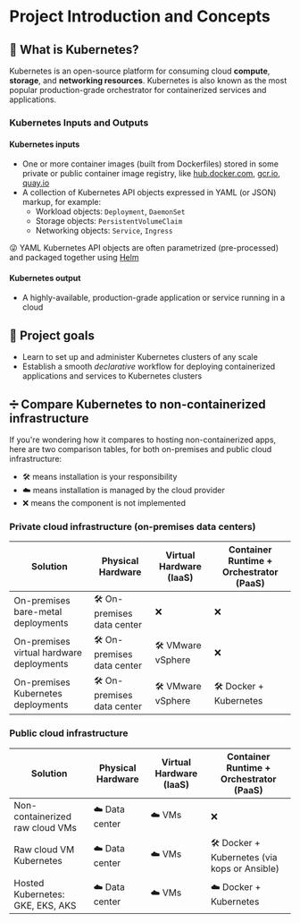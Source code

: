 # Project Introduction and Concepts

## 🤔 What is Kubernetes?

Kubernetes is an open-source platform for consuming cloud **compute**, **storage**, and **networking resources**. Kubernetes is also known as the most popular production-grade orchestrator for containerized services and applications.

### Kubernetes Inputs and Outputs

#### Kubernetes inputs

- One or more container images (built from Dockerfiles) stored in some private or public container image registry, like [hub.docker.com](https://hub.docker.com/), [gcr.io](https://cloud.google.com/container-registry/), [quay.io](https://quay.io/)
- A collection of Kubernetes API objects expressed in YAML (or JSON) markup, for example:
  - Workload objects: `Deployment`, `DaemonSet`
  - Storage objects: `PersistentVolumeClaim`
  - Networking objects: `Service`, `Ingress`

😜 YAML Kubernetes API objects are often parametrized (pre-processed) and packaged together using [Helm](https://helm.sh/)

#### Kubernetes output

- A highly-available, production-grade application or service running in a cloud

## 📌 Project goals

- Learn to set up and administer Kubernetes clusters of any scale
- Establish a smooth *declarative* workflow for deploying containerized applications and services to Kubernetes clusters

## ➗ Compare Kubernetes to non-containerized infrastructure

If you're wondering how it compares to hosting non-containerized apps, here are two comparison tables, for both on-premises and public cloud infrastructure:

- 🛠 means installation is your responsibility
- ☁️ means installation is managed by the cloud provider
- ❌ means the component is not implemented

### Private cloud infrastructure (on-premises data centers)

| Solution | Physical Hardware | Virtual Hardware (IaaS) | Container Runtime + Orchestrator (PaaS) |
| --- | --- | --- | --- |
| On-premises bare-metal deployments | 🛠 On-premises data center | ❌ | ❌ |
| On-premises virtual hardware deployments | 🛠 On-premises data center | 🛠 VMware vSphere | ❌ |
| On-premises Kubernetes deployments | 🛠 On-premises data center | 🛠 VMware vSphere | 🛠 Docker + Kubernetes |

### Public cloud infrastructure

| Solution | Physical Hardware | Virtual Hardware (IaaS) | Container Runtime + Orchestrator (PaaS) |
| --- | --- | --- | --- |
| Non-containerized raw cloud VMs | ☁️ Data center | ☁️ VMs | ❌ |
| Raw cloud VM Kubernetes | ☁️ Data center | ☁️ VMs | 🛠 Docker + Kubernetes (via kops or Ansible) |
| Hosted Kubernetes: GKE, EKS, AKS | ☁️ Data center | ☁️ VMs | ☁️ Docker + Kubernetes |
